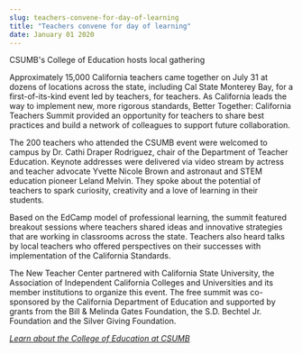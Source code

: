 ```yaml
---
slug: teachers-convene-for-day-of-learning
title: "Teachers convene for day of learning"
date: January 01 2020
---
```


 
<p>CSUMB's College of Education hosts local gathering</p>
<p>
  Approximately 15,000 California teachers came together on July 31 at dozens of
  locations across the state, including Cal State Monterey Bay, for a
  first&#45;of&#45;its&#45;kind event led by teachers, for teachers. As
  California leads the way to implement new, more rigorous standards, Better
  Together: California Teachers Summit provided an opportunity for teachers to
  share best practices and build a network of colleagues to support future
  collaboration.
</p>
<p>
  The 200 teachers who attended the CSUMB event were welcomed to campus by Dr.
  Cathi Draper Rodriguez, chair of the Department of Teacher Education. Keynote
  addresses were delivered via video stream by actress and teacher advocate
  Yvette Nicole Brown and astronaut and STEM education pioneer Leland Melvin.
  They spoke about the potential of teachers to spark curiosity, creativity and
  a love of learning in their students.
</p>
<p>
  Based on the EdCamp model of professional learning, the summit featured
  breakout sessions where teachers shared ideas and innovative strategies that
  are working in classrooms across the state. Teachers also heard talks by local
  teachers who offered perspectives on their successes with implementation of
  the California Standards.
</p>
<p>
  The New Teacher Center partnered with California State University, the
  Association of Independent California Colleges and Universities and its member
  institutions to organize this event. The free summit was co&#45;sponsored by
  the California Department of Education and supported by grants from the Bill
  &amp; Melinda Gates Foundation, the S.D. Bechtel Jr. Foundation and the Silver
  Giving Foundation.
</p>
<p>
  <em
    ><a href="https://csumb.edu/education"
      >Learn about the College of Education at CSUMB</a
    ></em
  >
</p>
 
